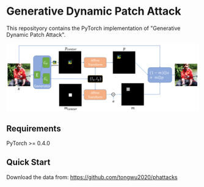 # Generative Dynamic Patch Attack

This reposityory contains the PyTorch implementation of "Generative Dynamic Patch Attack".

<img src="https://github.com/lxuniverse/gdpa/blob/main/pics/gdpa_arch.png" width="600" class="center">

## Requirements
PyTorch >= 0.4.0

## Quick Start
Download the data from:
https://github.com/tongwu2020/phattacks
